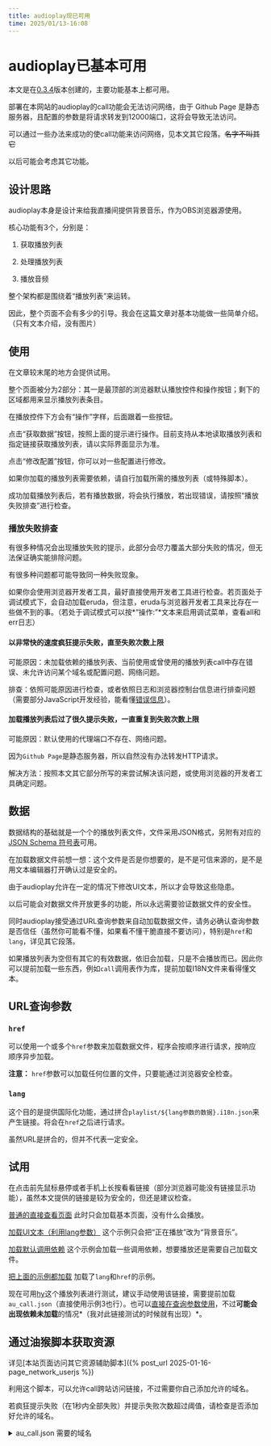 ```yaml
---
title: audioplay现已可用
time: 2025/01/13-16:08
---
```


# audioplay已基本可用

本文是在[0.3.4](/docs/changelog.html?href=audioplay.html)版本创建的，主要功能基本上都可用。

部署在本网站的audioplay的call功能会无法访问网络，由于 Github Page 是静态服务器，且配置的参数是将请求转发到12000端口，这将会导致无法访问。

可以通过一些办法来成功的使call功能来访问网络，见本文其它段落。~~名字不叫其它~~

以后可能会考虑其它功能。

## 设计思路

audioplay本身是设计来给我直播间提供背景音乐，作为OBS浏览器源使用。

核心功能有3个，分别是：

1. 获取播放列表

2. 处理播放列表

3. 播放音频

整个架构都是围绕着“播放列表”来运转。

因此，整个页面不会有多少的引导。我会在这篇文章对基本功能做一些简单介绍。（只有文本介绍，没有图片）

## 使用

在文章较末尾的地方会提供试用。

整个页面被分为2部分：其一是最顶部的浏览器默认播放控件和操作按钮；剩下的区域都用来显示播放列表条目。

在播放控件下方会有“操作”字样，后面跟着一些按钮。

点击“获取数据”按钮，按照上面的提示进行操作。目前支持从本地读取播放列表和指定链接获取播放列表，请以实际界面显示为准。

点击“修改配置”按钮，你可以对一些配置进行修改。

<!-- 点击“操作:”本身，当处于调试模式下会启用调试功能。 -->

如果你加载的播放列表需要依赖，请自行加载所需的播放列表（或特殊脚本）。

成功加载播放列表后，若有播放数据，将会执行播放，若出现错误，请按照“播放失败排查”进行检查。

### 播放失败排查

有很多种情况会出现播放失败的提示，此部分会尽力覆盖大部分失败的情况，但无法保证确实能排除问题。

有很多种问题都可能导致同一种失败现象。

如果你会使用浏览器开发者工具，最好直接使用开发者工具进行检查。若页面处于调试模式下，会自动加载eruda，但注意，eruda与浏览器开发者工具来比存在一些做不到的事。（若处于调试模式可以按*“操作:”*文本来启用调试菜单，查看all和err日志）

#### 以非常快的速度疯狂提示失败，直至失败次数上限

可能原因：未加载依赖的播放列表、当前使用或曾使用的播放列表call中存在错误、未允许访问某个域名或配置问题、网络问题。

排查：依照可能原因进行检查，或者依照日志和浏览器控制台信息进行排查问题（需要部分JavaScript开发经验，能看懂<a href="https://developer.mozilla.org/zh-CN/docs/Web/JavaScript/Reference/Errors" title="JavaScript 错误参考" rel="external">错误信息</a>）。

#### 加载播放列表后过了很久提示失败，一直重复到失败次数上限

可能原因：默认使用的代理端口不存在、网络问题。

因为`Github Page`是静态服务器，所以自然没有办法转发HTTP请求。

解决方法：按照本文其它部分所写的来尝试解决该问题，或使用浏览器的开发者工具确定问题。

## 数据

数据结构的基础就是一个个的播放列表文件，文件采用JSON格式，另附有对应的[JSON Schema 符号表](/assets/symbol/JSON_Schema/playlist.schema.json)可用。

在加载数据文件前想一想：这个文件是否是你想要的，是不是可信来源的，是不是用文本编辑器打开确认过是安全的。

由于audioplay允许在一定的情况下修改UI文本，所以才会导致这些隐患。

以后可能会对数据文件开放更多的功能，所以永远需要验证数据文件的安全性。

同时audioplay接受通过URL查询参数来自动加载数据文件，请务必确认查询参数是否信任（虽然你可能看不懂，如果看不懂干脆直接不要访问），特别是`href`和`lang`，详见其它段落。

如果播放列表为空但有其它的有效数据，依旧会加载，只是不会播放而已。因此你可以提前加载一些东西，例如`call`调用表作为库，提前加载I18N文件来看得懂文本。

## URL查询参数

### `href`

可以使用一个或多个`href`参数来加载数据文件，程序会按顺序进行请求，按响应顺序异步加载。

**注意：** `href`参数可以加载任何位置的文件，只要能通过浏览器安全检查。

### `lang`

这个目的是提供国际化功能，通过拼合`playlist/${lang参数的数据}.i18n.json`来产生链接。将会在`href`之后进行请求。

虽然URL是拼合的，但并不代表一定安全。

## 试用

在点击前先鼠标悬停或者手机上长按看看链接（部分浏览器可能没有链接显示功能），虽然本文提供的链接是较为安全的，但还是建议检查。

[普通的直接查看页面](/assets/audioplay.html) 此时只会加载基本页面，没有什么会播放。

[加载UI文本（利用lang参数）](/assets/audioplay.html?lang=live) 这个示例只会把“正在播放”改为“背景音乐”。

[加载默认调用依赖](/assets/audioplay.html?href=playlist%2Fau_call.json) 这个示例会加载一些调用依赖，想要播放还是需要自己加载文件。

[把上面的示例都加载](/assets/audioplay.html?lang=live&href=playlist%2Fau_call.json) 加载了`lang`和`href`的示例。

现在可用[hy](/assets/playlist/mhya_w4y.json)这个播放列表进行测试，建议手动使用该链接，需要提前加载`au_call.json`（直接使用示例3也行）。也可以[直接在查询参数使用](/assets/audioplay.html?href=playlist%2Fau_call.json&href=playlist%2Fmhya_w4y.json)，不过**可能会出现依赖未加载**的情况*（我对此链接测试的时候就有出现）*。

## 通过油猴脚本获取资源

详见[本站页面访问其它资源辅助脚本]({% post_url 2025-01-16-page_network_userjs %})

利用这个脚本，可以允许call跨站访问链接，不过需要你自己添加允许的域名。

若疯狂提示失败（在1秒内全部失败）并提示失败次数超过阈值，请检查是否添加好允许的域名。

<details>
<summary>au_call.json 需要的域名</summary>
<p><code>music.163.com</code> <del>另附<a href="/static/tools/getwyyyypl.py">简单的播放列表转换</a>（不提供帮助支持）</del><ins></ins></p>
</details>

